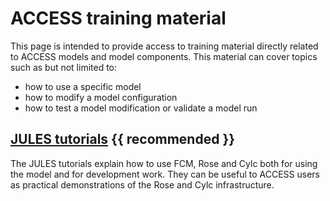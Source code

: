 # ACCESS training material

This page is intended to provide access to training material directly related to ACCESS models and model components. This material can cover topics such as but not limited to:

 - how to use a specific model
 - how to modify a model configuration
 - how to test a model modification or validate a model run

## [JULES tutorials][jules-tutorials] {{ recommended }}

The JULES tutorials explain how to use FCM, Rose and Cylc both for using the model and for development work. They can be useful to ACCESS users as practical demonstrations of the Rose and Cylc infrastructure.

[jules-tutorials]: https://jules-lsm.github.io/tutorial/bg_info/tutorial_julesrose/index.html
